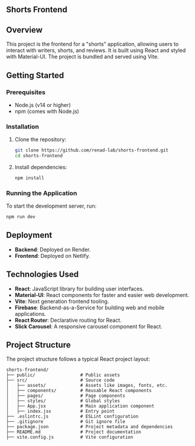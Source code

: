 ## Shorts Frontend

## Overview

This project is the frontend for a "shorts" application, allowing users to interact with writers, shorts, and reviews. It is built using React and styled with Material-UI. The project is bundled and served using Vite.

## Getting Started

### Prerequisites

- Node.js (v14 or higher)
- npm (comes with Node.js)

### Installation

1. Clone the repository:

   ```sh
   git clone https://github.com/renad-lab/shorts-frontend.git
   cd shorts-frontend
   ```

2. Install dependencies:

   ```sh
   npm install
   ```

### Running the Application

To start the development server, run:

```sh
npm run dev
```

## Deployment

- **Backend**: Deployed on Render.
- **Frontend**: Deployed on Netlify.

## Technologies Used

- **React**: JavaScript library for building user interfaces.
- **Material-UI**: React components for faster and easier web development.
- **Vite**: Next generation frontend tooling.
- **Firebase**: Backend-as-a-Service for building web and mobile applications.
- **React Router**: Declarative routing for React.
- **Slick Carousel**: A responsive carousel component for React.

## Project Structure

The project structure follows a typical React project layout:

```
shorts-frontend/
├── public/                 # Public assets
├── src/                    # Source code
│   ├── assets/             # Assets like images, fonts, etc.
│   ├── components/         # Reusable React components
│   ├── pages/              # Page components
│   ├── styles/             # Global styles
│   ├── App.jsx             # Main application component
│   ├── index.jsx           # Entry point
├── .eslintrc.js            # ESLint configuration
├── .gitignore              # Git ignore file
├── package.json            # Project metadata and dependencies
├── README.md               # Project documentation
├── vite.config.js          # Vite configuration
```
